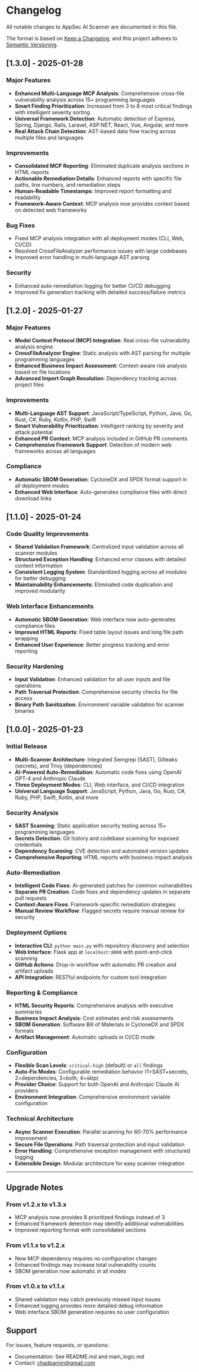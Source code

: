 # Changelog

All notable changes to AppSec AI Scanner are documented in this file.

The format is based on [Keep a Changelog](https://keepachangelog.com/en/1.0.0/),
and this project adheres to [Semantic Versioning](https://semver.org/spec/v2.0.0.html).

## [1.3.0] - 2025-01-28

### Major Features
- **Enhanced Multi-Language MCP Analysis**: Comprehensive cross-file vulnerability analysis across 15+ programming languages
- **Smart Finding Prioritization**: Increased from 3 to 8 most critical findings with intelligent severity sorting
- **Universal Framework Detection**: Automatic detection of Express, Spring, Django, Rails, Laravel, ASP.NET, React, Vue, Angular, and more
- **Real Attack Chain Detection**: AST-based data flow tracing across multiple files and languages

### Improvements
- **Consolidated MCP Reporting**: Eliminated duplicate analysis sections in HTML reports
- **Actionable Remediation Details**: Enhanced reports with specific file paths, line numbers, and remediation steps
- **Human-Readable Timestamps**: Improved report formatting and readability
- **Framework-Aware Context**: MCP analysis now provides context based on detected web frameworks

### Bug Fixes
- Fixed MCP analysis integration with all deployment modes (CLI, Web, CI/CD)
- Resolved CrossFileAnalyzer performance issues with large codebases
- Improved error handling in multi-language AST parsing

### Security
- Enhanced auto-remediation logging for better CI/CD debugging
- Improved fix generation tracking with detailed success/failure metrics

## [1.2.0] - 2025-01-27

### Major Features
- **Model Context Protocol (MCP) Integration**: Real cross-file vulnerability analysis engine
- **CrossFileAnalyzer Engine**: Static analysis with AST parsing for multiple programming languages
- **Enhanced Business Impact Assessment**: Context-aware risk analysis based on file locations
- **Advanced Import Graph Resolution**: Dependency tracking across project files

### Improvements
- **Multi-Language AST Support**: JavaScript/TypeScript, Python, Java, Go, Rust, C#, Ruby, Kotlin, PHP, Swift
- **Smart Vulnerability Prioritization**: Intelligent ranking by severity and attack potential
- **Enhanced PR Context**: MCP analysis included in GitHub PR comments
- **Comprehensive Framework Support**: Detection of modern web frameworks across all languages

### Compliance
- **Automatic SBOM Generation**: CycloneDX and SPDX format support in all deployment modes
- **Enhanced Web Interface**: Auto-generates compliance files with direct download links

## [1.1.0] - 2025-01-24

### Code Quality Improvements
- **Shared Validation Framework**: Centralized input validation across all scanner modules
- **Structured Exception Handling**: Enhanced error classes with detailed context information
- **Consistent Logging System**: Standardized logging across all modules for better debugging
- **Maintainability Enhancements**: Eliminated code duplication and improved modularity

### Web Interface Enhancements
- **Automatic SBOM Generation**: Web interface now auto-generates compliance files
- **Improved HTML Reports**: Fixed table layout issues and long file path wrapping
- **Enhanced User Experience**: Better progress tracking and error reporting

### Security Hardening
- **Input Validation**: Enhanced validation for all user inputs and file operations
- **Path Traversal Protection**: Comprehensive security checks for file access
- **Binary Path Sanitization**: Environment variable validation for scanner binaries

## [1.0.0] - 2025-01-23

### Initial Release
- **Multi-Scanner Architecture**: Integrated Semgrep (SAST), Gitleaks (secrets), and Trivy (dependencies)
- **AI-Powered Auto-Remediation**: Automatic code fixes using OpenAI GPT-4 and Anthropic Claude
- **Three Deployment Modes**: CLI, Web interface, and CI/CD integration
- **Universal Language Support**: JavaScript, Python, Java, Go, Rust, C#, Ruby, PHP, Swift, Kotlin, and more

### Security Analysis
- **SAST Scanning**: Static application security testing across 15+ programming languages
- **Secrets Detection**: Git history and codebase scanning for exposed credentials
- **Dependency Scanning**: CVE detection and automated version updates
- **Comprehensive Reporting**: HTML reports with business impact analysis

### Auto-Remediation
- **Intelligent Code Fixes**: AI-generated patches for common vulnerabilities
- **Separate PR Creation**: Code fixes and dependency updates in separate pull requests
- **Context-Aware Fixes**: Framework-specific remediation strategies
- **Manual Review Workflow**: Flagged secrets require manual review for security

### Deployment Options
- **Interactive CLI**: `python main.py` with repository discovery and selection
- **Web Interface**: Flask app at `localhost:8000` with point-and-click scanning
- **GitHub Actions**: Drop-in workflow with automatic PR creation and artifact uploads
- **API Integration**: RESTful endpoints for custom tool integration

### Reporting & Compliance
- **HTML Security Reports**: Comprehensive analysis with executive summaries
- **Business Impact Analysis**: Cost estimates and risk assessments
- **SBOM Generation**: Software Bill of Materials in CycloneDX and SPDX formats
- **Artifact Management**: Automatic uploads in CI/CD mode

### Configuration
- **Flexible Scan Levels**: `critical-high` (default) or `all` findings
- **Auto-Fix Modes**: Configurable remediation behavior (1=SAST+secrets, 2=dependencies, 3=both, 4=skip)
- **Provider Choice**: Support for both OpenAI and Anthropic Claude AI providers
- **Environment Integration**: Comprehensive environment variable configuration

### Technical Architecture
- **Async Scanner Execution**: Parallel scanning for 60-70% performance improvement
- **Secure File Operations**: Path traversal protection and input validation
- **Error Handling**: Comprehensive exception management with structured logging
- **Extensible Design**: Modular architecture for easy scanner integration

---

## Upgrade Notes

### From v1.2.x to v1.3.x
- MCP analysis now provides 8 prioritized findings instead of 3
- Enhanced framework detection may identify additional vulnerabilities
- Improved reporting format with consolidated sections

### From v1.1.x to v1.2.x
- New MCP dependency requires no configuration changes
- Enhanced findings may increase total vulnerability counts
- SBOM generation now automatic in all modes

### From v1.0.x to v1.1.x
- Shared validation may catch previously missed input issues
- Enhanced logging provides more detailed debug information
- Web interface SBOM generation requires no user configuration

## Support

For issues, feature requests, or questions:
- Documentation: See README.md and main_logic.md
- Contact: chadparnin@gmail.com
